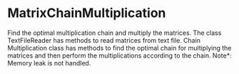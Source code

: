 # MatrixChainMultiplication
Find the optimal multiplication chain and multiply the matrices.
The class TextFileReader has methods to read matrices from text file.
Chain Multiplication class has methods to find the optimal chain for multiplying the matrices and then perform the multiplications according to the chain.
Note*: Memory leak is not handled.
